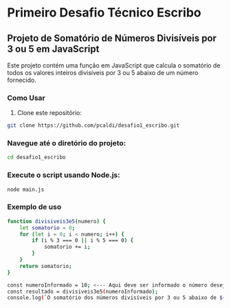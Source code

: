 # Primeiro Desafio Técnico Escribo

## Projeto de Somatório de Números Divisíveis por 3 ou 5 em JavaScript

Este projeto contém uma função em JavaScript que calcula o somatório de todos os valores inteiros divisíveis por 3 ou 5 abaixo de um número fornecido.

### Como Usar

1. Clone este repositório:

```bash
git clone https://github.com/pcaldi/desafio1_escribo.git
```

### Navegue até o diretório do projeto:
```bash
cd desafio1_escribo
```
### Execute o script usando Node.js:
````bash
node main.js
````

### Exemplo de uso

```bash
function divisiveis3e5(numero) {
    let somatorio = 0;
    for (let i = 0; i < numero; i++) {
        if (i % 3 === 0 || i % 5 === 0) {
            somatorio += i;
        }
    }
    return somatorio;
}

const numeroInformado = 10; <--- Aqui deve ser informado o número desejado
const resultado = divisiveis3e5(numeroInformado);
console.log(`O somatório dos números divisíveis por 3 ou 5 abaixo de ${numeroInformado} é: ${resultado}`);
```
